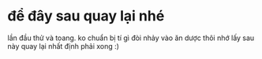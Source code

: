 # để đây sau quay lại nhé 
  lần đầu thử và toang. ko chuẩn bị tí gì đòi nhảy vào ăn dược
  thôi nhớ lấy sau này quay lại nhất định phải xong :)
